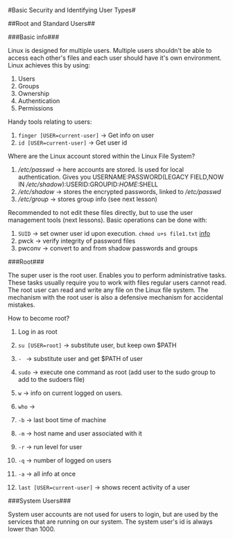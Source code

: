 #Basic Security and Identifying User Types#

##Root and Standard Users##

###Basic info###

Linux is designed for multiple users. Multiple users shouldn't be able to access each other's files and each user should have it's own environment. Linux achieves this by using:

1. Users
2. Groups
3. Ownership
4. Authentication
5. Permissions

Handy tools relating to users:

1. `finger [USER=current-user]` -> Get info on user
2. `id [USER=current-user]` -> Get user id

Where are the Linux account stored within the Linux File System?

1. */etc/passwd* -> here accounts are stored. Is used for local authentication. Gives you USERNAME:PASSWORD(LEGACY FIELD,NOW IN */etc/shadow*):USERID:GROUPID:$HOME:$SHELL
2. */etc/shadow* -> stores the encrypted passwords, linked to */etc/passwd* 
3. */etc/group* -> stores group info (see next lesson)

Recommended to not edit these files directly, but to use the user management tools (next lessons). Basic operations can be done with:

1. `SUID` -> set owner user id upon execution. `chmod u+s file1.txt` [info](http://www.linuxnix.com/suid-set-suid-linuxunix/)
2. pwck -> verify integrity of password files
3. pwconv -> convert to and from shadow passwords and groups

###Root###

The super user is the root user. Enables you to perform administrative tasks. These tasks usually require you  to work with files regular users cannot read. The root user can read and write any file on the Linux file system. The mechanism with the root user is also a defensive mechanism for accidental mistakes.

How to become root?

1. Log in as root
2. `su [USER=root]` -> substitute user, but keep own $PATH
  1. `- ` -> substitute user and get $PATH of user
3. `sudo` -> execute one command as root (add user to the sudo group to add to the sudoers file)

1. `w` -> info on current logged on users.
2. `who` ->
  1. `-b` -> last boot time of machine
  2. `-m` -> host name and user associated with it
  3. `-r` -> run level for user
  4. `-q` -> number of logged on users
  5. `-a` -> all info at once
3. `last [USER=current-user]` -> shows recent activity of a user

###System Users###

System user accounts are not used for users to login, but are used by the services that are running on our system. The system user's id is always lower than 1000. 
